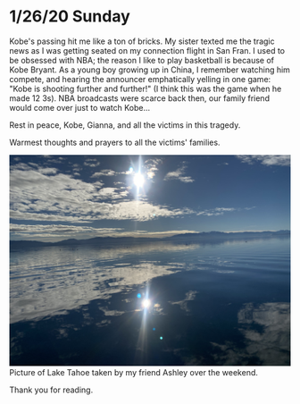 # 1/26/20 Sunday

Kobe's passing hit me like a ton of bricks. My sister texted me the tragic news as I was getting seated on my connection flight in San Fran. I used to be obsessed with NBA; the reason I like to play basketball is because of Kobe Bryant. As a young boy growing up in China, I remember watching him compete, and hearing the announcer emphatically yelling in one game: "Kobe is shooting further and further!" (I think this was the game when he made 12 3s). NBA broadcasts were scarce back then, our family friend would come over just to watch Kobe...

Rest in peace, Kobe, Gianna, and all the victims in this tragedy. 

Warmest thoughts and prayers to all the victims' families. 

![Lake Tahoe](../assets/tahoe.JPG)
Picture of Lake Tahoe taken by my friend Ashley over the weekend. 

Thank you for reading.

